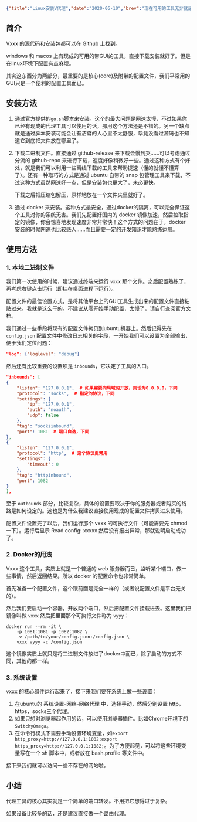 ```json lw-blog-meta
{"title":"Linux安装V代理","date":"2020-06-10","brev":"现在可用的工具无非就是两种，Sxx和Vxxx。前者更流行但是受到的干扰也多，后者更先进但是需要更多一点的折腾。我们看一下在Ubuntu环境下如何进行安装和配置Vxxx。","tags":["OS"],"path":"blog/2020/200610-Linux安装V代理.md"}
```



## 简介

Vxxx 的源代码和安装包都可以在 Github 上找到。

windows 和 macos 上有现成的可用的带GUI的工具，直接下载安装就好了。但是在linux环境下配置有点麻烦。

其实这东西分为两部分，最重要的是核心(core)及附带的配置文件，我们平常用的GUI只是一个便利的配置工具而已。

## 安装方法

1. 通过官方提供的`go.sh`脚本来安装。这个的最大问题是网速太慢，不过如果你已经有现成的代理工具可以使用的话，那用这个方法还是不错的。另一个缺点就是通过脚本安装可能会让有洁癖的人心里不太舒服，毕竟没看过源码也不知道它到底把文件放在哪里了。

2. 下载二进制文件。直接通过 github-release 来下载会慢到哭……可以考虑通过分流的 github-repo 来进行下载，速度好像稍微好一些。通过这种方式有个好处，就是我们可以利用一些离线下载的工具来帮助提速（懂的就懂不懂算了）。还有一种取巧的方式是通过 ubuntu 自带的 snap 包管理工具来下载，不过这种方式虽然网速好一点，但是安装包也更大了，未必更快。

    下载之后把压缩包解压，原样地放在一个文件夹里就好了。

3. 通过 docker 来安装。这种方式最安全，通过docker的隔离，可以完全保证这个工具对你的系统无害。我们先配置好国内的 docker 镜像加速，然后拉取指定的镜像，你会惊喜地发现速度非常非常快！这个方式的问题在于，docker 安装的时候网速也比较感人……而且需要一定的开发知识才能熟练运用。

## 使用方法

### 1. 本地二进制文件

我们第一次使用的时候，建议通过终端来运行 `vxxx` 那个文件。之后配置熟练了，再考虑右键点击运行（即挂在桌面进程下运行）。

配置文件的最佳设置方式，是将其他平台上的GUI工具生成出来的配置文件直接粘贴过来。我就是这么干的。不建议从零开始手动配置，太慢了，请自行查阅官方文档。

我们通过一些手段将现有的配置文件拷贝到ubuntu机器上。然后记得先在 `config.json` 配置文件中修改日志相关的字段，一开始我们可以设置为全部输出，便于我们定位问题：

```json
"log": {"loglevel": "debug"}
```

然后还有比较重要的设置项是 `inbounds`，它决定了工具的入口。

```json
"inbounds": [
{
    "listen": "127.0.0.1",  # 如果需要向局域网开放，则设为0.0.0.0，下同
    "protocol": "socks",  # 指定的协议，下同
    "settings": {
        "ip": "127.0.0.1",
        "auth": "noauth",
        "udp": false
    },
    "tag": "socksinbound",
    "port": 1081  # 端口自选，下同
},
{
    "listen": "127.0.0.1",
    "protocol": "http",  # 这个协议更常用
    "settings": {
        "timeout": 0
    },
    "tag": "httpinbound",
    "port": 1082
}
],
```

至于 `outbounds` 部分，比较复杂，具体的设置要取决于你的服务器或者购买的线路是如何设定的。这也是为什么我建议直接使用现成的配置文件拷贝过来使用。

配置文件设置完了以后，我们运行那个 vxxx 的可执行文件（可能需要先 chmod 一下）。运行后显示 Read config: xxxxx 然后没有报出异常，那就说明启动成功了。

### 2. Docker的用法

Vxxx 这个工具，实质上就是一个普通的 web 服务器而已，监听某个端口，做一些事情，然后返回结果。所以 docker 的配置命令也非常简单。

首先准备一个配置文件，这个跟前面是完全一样的（或者说配置文件是平台无关的）。

然后我们要启动一个容器，开放两个端口，然后把配置文件挂载进去。这里我们把镜像叫做 `vxxx` 然后把里面那个可执行文件称为 `vyyy`：

```shell
docker run --rm -it \
    -p 1081:1081 -p 1082:1082 \
    -v /path/to/your/config.json:/config.json \
    vxxx vyyy -c /config.json
```

这个镜像实质上就只是将二进制文件放进了docker中而已，除了启动的方式不同，其他的都一样。

### 3. 系统设置

vxxx 的核心组件运行起来了，接下来我们要在系统上做一些设置：

1. 在ubuntu的 系统设置-网络-网络代理 中，选择手动，然后分别设置 http，https，socks三个代理。
2. 如果只想对浏览器起作用的话，可以使用浏览器插件。比如Chrome环境下的 `SwitchyOmega`。
3. 在命令行模式下需要手动设置环境变量，如`export http_proxy=http://127.0.0.1:1082;export https_proxy=http://127.0.0.1:1082;`。为了方便起见，可以将这些环境变量写在一个 sh 脚本中，或者放在 bash.profile 等文件中。

接下来我们就可以访问一些不存在的网站啦。

## 小结

代理工具的核心其实就是一个简单的端口转发。不用把它想得过于复杂。

如果设备比较多的话，还是建议直接做一个路由代理。
